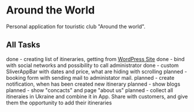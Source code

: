 # Around the World

Personal application for touristic club "Around the world".

## All Tasks

done - creating list of itineraries, getting from [WordPress Site](https://po-belu-svetu.zp.ua) 
done - bind with social networks and possibility to call administrator
done - custom SliverAppBar with dates and price, what are hiding with scrolling
planned - booking form with sending mail to administator mail.
planned - create notification, when has been created new itinerary
planned - show blogs
planned - show "concacts" and page "about us"
planned - collect all itineraies in Ukraine and combine it in App. Share with customers, and give them the opportunity to add their itineraries


